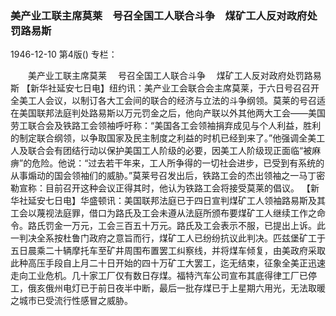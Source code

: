 ### 美产业工联主席莫莱　号召全国工人联合斗争　煤矿工人反对政府处罚路易斯

1946-12-10
第4版()
专栏：

　　美产业工联主席莫莱
  　号召全国工人联合斗争
  　煤矿工人反对政府处罚路易斯
    【新华社延安七日电】纽约讯：美产业工会联合会主席莫莱，于六日号召召开全美工人会议，以制订各大工会间的联合的经济与立法的斗争纲领。莫莱的号召适在美国联邦法庭判处路易斯以万元罚金之后，他向产联以外其他两大工会——美国劳工联合会及铁路工会领袖呼吁称：“美国各工会领袖捐弃成见与个人利益，胜利的制定联合纲领，以争取国家及民主制度之利益的时机已经到来了。”他强调全美工人及联合会有团结行动以保护美国工人阶级的必要，因美工人阶级现正面临“被麻痹”的危险。他说：“过去若干年来，工人所争得的一切社会进步，已受到有系统的从事煽动的国会领袖们的威胁。”莫莱号召发出后，铁路工会的杰出领袖之一马丁密勒宣称：目前召开这种会议正得其时，他认为铁路工会将接受莫莱的倡议。
    【新华社延安七日电】华盛顿讯：美国联邦法庭已于四日宣判煤矿工人领袖路易斯及其工会以蔑视法庭罪，借口为路氏及工会未遵从法庭所颁布要煤矿工人继续工作之命令。路氏罚金一万元，工会三百五十万元。路氏及工会表示不服，已提出上诉。此一判决全系按杜鲁门政府之意旨而行，煤矿工人已纷纷抗议此判决。匹兹堡矿工于五日晨乘二十辆摩托车至矿井周围布置罢工纠察线，并将煤车倾复，由美政府采取此种高压手段自上月二十日开始的四十万矿工大罢工，迄无结束，征象全美正迅速走向工业危机。几十家工厂仅有数日存煤。福特汽车公司宣布其底得律工厂已停工，俄亥俄州电灯已于前日夜半中断，最后一批存煤已于上星期六用光，无法取暖之城市已受流行性感冒之威胁。
